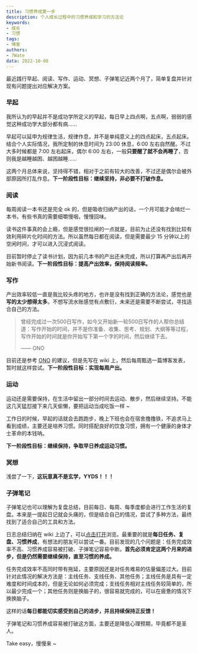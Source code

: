 ```yaml
---
title: 习惯养成第一步
description: 个人成长过程中的习惯养成和学习的方法论
keywords:
- 成长
- 习惯
tags: 
- 博客
authors:
- 7Wate
data: 2022-10-08
---
```

最近践行早起、阅读、写作、运动、冥想、子弹笔记近两个月了，简单复盘并针对现有问题提出对应解决方案。

### 早起

我所认为的早起并不是成功学所定义的早起，每日早上四点啊，五点啊，弱弱的感觉这种成功学大部分都有病……

早起可以延申为规律生活，规律作息，并不是单纯意义上的四点起床，五点起床。结合个人实际情况，我所定制的休息时间为 23:00 休息，6:00 左右自然醒。不过大多时候都是 7:00 左右起床，偶尔 6:00 左右，一般**只要醒了就不会再睡了**，否则我是越睡越困、越困越睡……

这两个月总体来说，坚持得不错，相对于之前有较大的改善，不过还是偶尔会被外部原因所打乱作息。**下一阶段性目标：继续坚持，非必要不打破作息。**

### 阅读

每周阅读一本书还是完全 ok 的，但是吸收归纳产出的话，一个月可能才会啃烂一本书，有些书真的需要细嚼慢咽，慢慢回味。

读书这件事真的会上瘾，但是感觉很拉闸的一点就是，目前为止还没有找到比较有效利用碎片化时间的方法。所以虽然每日都在阅读，但是需要最少 15 分钟以上的空闲时间，才可以进入沉浸式阅读。

目前暂时停止了读书计划，因为前几本书的产出还未完成，所以打算再产出后再开始新书阅读。**下一阶段性目标：提高产出效率，保持阅读频率。**

### 写作

产出效率较低一直是我比较头疼的地方，也许是没有找到正确的方法论，感觉也是**写的太少想得太多**。不想写流水账感觉有点敷衍，未来还是需要不断尝试，寻找适合自己的方法。

> 曾经完成过一次500日写作，如今又开始新一轮500日写作的人帮你总结道：写作开始的时间，并不是你准备、收集、思考、规划、大纲等等过程，写作开始的时间就是你开始写下第一个字的时间，然后继续下去。
>
> —— ONO

目前还是参考 [ONO](https://onojyun.com/) 的建议，但是先写在 wiki 上，然后每周甄选一篇博客发表，暂时就这样尝试。**下一阶段性目标：实现每周产出。**

### 运动

运动还是需要保持，在生活中留出一部分时间去运动、散步，然后继续坚持。不能这几天猛怼接下来几天偷懒，要把运动当成吃饭一样 ~

工作日的时候，早起的话就会去跑跑步，晚上下班也会在宿舍撸撸铁，不追求马上看到成绩，主要还是培养习惯。同时搭配良好的饮食习惯，拥有一个健康的身体才士革命的本钱呐。

**下一阶段性目标：继续保持，争取早日养成运动习惯。**

### 冥想

浅尝了一下，**这玩意真不是玄学，YYDS！！！**

### 子弹笔记

子弹笔记也可以理解为复盘总结，目前每日、每周、每季度都会进行工作生活的复盘。本来是一提起日记就会头痛的，但是结合自己的情况，尝试了多种方法，最终找到了适合自己的工具和方法。

日志总结归纳在 wiki 上边了，可以[点击打开](https://wiki.7wate.com/journal)浏览。最重要的就是**每日任务、复盘、习惯养成**，有想法的朋友可以尝试一番。目前发现的几个问题是：任务完成效率不高、习惯养成容易被打破、子弹笔记容易中断。**首先必须肯定这两个月来的进步，但是仍然需要继续保持，直至习惯的养成。**

任务完成效率不高同时带有拖延，主要原因还是对任务难易的估量偏差过大。目前针对此情况的解决方法是：主线任务、支线任务、其他任务；主线任务是具有一定难度和时间成本的，但是无论如何必须完成；支线任务相对主线任务较简单的，所以最少完成一个；其他任务则是换脑子的，很容易就完成的，可以在疲惫的情况下换换脑子。

这样的话**每日都能切实感受到自己的进步，并且持续保持正反馈！**

子弹笔记和习惯养成容易被打破这方面，主要还是降低心理预期，毕竟都不是圣人。

Take easy，慢慢来 ~
